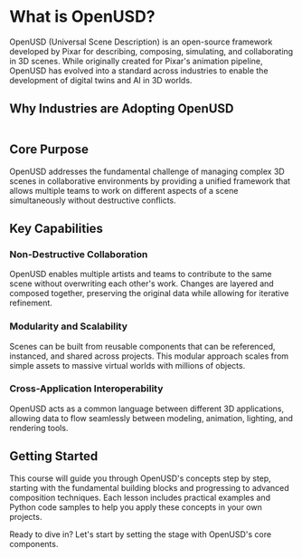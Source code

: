 # What is OpenUSD?

OpenUSD (Universal Scene Description) is an open-source framework developed by Pixar for describing, composing, simulating, and collaborating in 3D scenes. While originally created for Pixar's animation pipeline, OpenUSD has evolved into a standard across industries to enable the development of digital twins and AI in 3D worlds. 

## Why Industries are Adopting OpenUSD

```{kaltura} 1_vtnis0wv
```

## Core Purpose

OpenUSD addresses the fundamental challenge of managing complex 3D scenes in collaborative environments by providing a unified framework that allows multiple teams to work on different aspects of a scene simultaneously without destructive conflicts. 

## Key Capabilities

### Non-Destructive Collaboration
OpenUSD enables multiple artists and teams to contribute to the same scene without overwriting each other's work. Changes are layered and composed together, preserving the original data while allowing for iterative refinement.

### Modularity and Scalability
Scenes can be built from reusable components that can be referenced, instanced, and shared across projects. This modular approach scales from simple assets to massive virtual worlds with millions of objects.

### Cross-Application Interoperability
OpenUSD acts as a common language between different 3D applications, allowing data to flow seamlessly between modeling, animation, lighting, and rendering tools.

## Getting Started

This course will guide you through OpenUSD's concepts step by step, starting with the fundamental building blocks and progressing to advanced composition techniques. Each lesson includes practical examples and Python code samples to help you apply these concepts in your own projects.

Ready to dive in? Let's start by setting the stage with OpenUSD's core components.